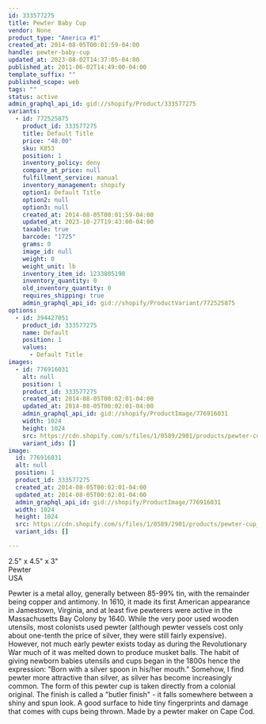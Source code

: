 ```yaml
---
id: 333577275
title: Pewter Baby Cup
vendor: None
product_type: "America #1"
created_at: 2014-08-05T00:01:59-04:00
handle: pewter-baby-cup
updated_at: 2023-08-02T14:37:05-04:00
published_at: 2011-06-02T14:49:00-04:00
template_suffix: ""
published_scope: web
tags: ""
status: active
admin_graphql_api_id: gid://shopify/Product/333577275
variants:
  - id: 772525875
    product_id: 333577275
    title: Default Title
    price: "48.00"
    sku: K853
    position: 1
    inventory_policy: deny
    compare_at_price: null
    fulfillment_service: manual
    inventory_management: shopify
    option1: Default Title
    option2: null
    option3: null
    created_at: 2014-08-05T00:01:59-04:00
    updated_at: 2023-10-27T19:43:00-04:00
    taxable: true
    barcode: "1725"
    grams: 0
    image_id: null
    weight: 0
    weight_unit: lb
    inventory_item_id: 1233805190
    inventory_quantity: 0
    old_inventory_quantity: 0
    requires_shipping: true
    admin_graphql_api_id: gid://shopify/ProductVariant/772525875
options:
  - id: 394427051
    product_id: 333577275
    name: Default
    position: 1
    values:
      - Default Title
images:
  - id: 776916031
    alt: null
    position: 1
    product_id: 333577275
    created_at: 2014-08-05T00:02:01-04:00
    updated_at: 2014-08-05T00:02:01-04:00
    admin_graphql_api_id: gid://shopify/ProductImage/776916031
    width: 1024
    height: 1024
    src: https://cdn.shopify.com/s/files/1/0589/2901/products/pewter-cup_5665.jpeg?v=1407211321
    variant_ids: []
image:
  id: 776916031
  alt: null
  position: 1
  product_id: 333577275
  created_at: 2014-08-05T00:02:01-04:00
  updated_at: 2014-08-05T00:02:01-04:00
  admin_graphql_api_id: gid://shopify/ProductImage/776916031
  width: 1024
  height: 1024
  src: https://cdn.shopify.com/s/files/1/0589/2901/products/pewter-cup_5665.jpeg?v=1407211321
  variant_ids: []

---
```


2.5" x 4.5" x 3"  
Pewter  
USA

Pewter is a metal alloy, generally between 85-99% tin, with the remainder being copper and antimony. In 1610, it made its first American appearance in Jamestown, Virginia, and at least five pewterers were active in the Massachusetts Bay Colony by 1640. While the very poor used wooden utensils, most colonists used pewter (although pewter vessels cost only about one-tenth the price of silver, they were still fairly expensive). However, not much early pewter exists today as during the Revolutionary War much of it was melted down to produce musket balls. The habit of giving newborn babies utensils and cups began in the 1800s hence the expression: "Born with a silver spoon in his/her mouth." Somehow, I find pewter more attractive than silver, as silver has become increasingly common. The form of this pewter cup is taken directly from a colonial original. The finish is called a "butler finish" - it falls somewhere between a shiny and spun look. A good surface to hide tiny fingerprints and damage that comes with cups being thrown. Made by a pewter maker on Cape Cod.